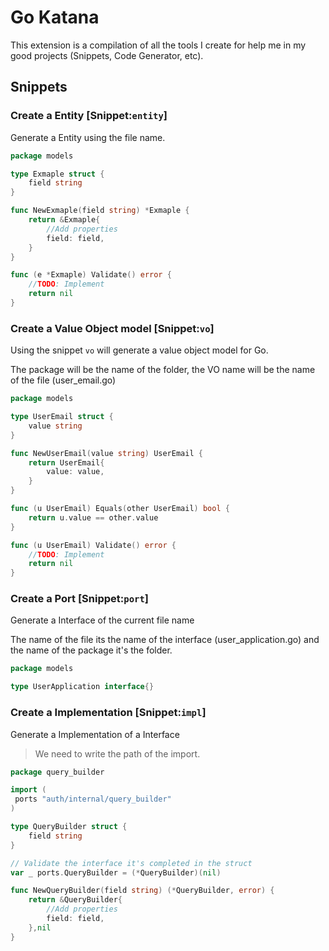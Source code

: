 # Go Katana

This extension is a compilation of all the tools I create for help me in my good projects (Snippets, Code Generator, etc).

## Snippets

### Create a Entity [Snippet:`entity`]

Generate a Entity using the file name.

```go
package models

type Exmaple struct {
	field string
}

func NewExmaple(field string) *Exmaple {
	return &Exmaple{
		//Add properties
		field: field,
	}
}

func (e *Exmaple) Validate() error {
	//TODO: Implement
	return nil
}
```


### Create a Value Object model [Snippet:`vo`]

Using the snippet `vo` will generate a value object model for Go.

The package will be the name of the folder, the VO name will be the name of the file (user_email.go)

```go
package models

type UserEmail struct {
	value string
}

func NewUserEmail(value string) UserEmail {
	return UserEmail{
		value: value,
	}
}

func (u UserEmail) Equals(other UserEmail) bool {
	return u.value == other.value
}

func (u UserEmail) Validate() error {
	//TODO: Implement
	return nil
}
```

### Create a Port [Snippet:`port`]

Generate a Interface of the current file name

The name of the file its the name of the interface (user_application.go) and the name of the package it's the folder.

```go
package models

type UserApplication interface{}
```

### Create a Implementation [Snippet:`impl`]

Generate a Implementation of a Interface

> We need to write the path of the import.

```go
package query_builder

import (
 ports "auth/internal/query_builder"
)

type QueryBuilder struct {
	field string
}

// Validate the interface it's completed in the struct
var _ ports.QueryBuilder = (*QueryBuilder)(nil)

func NewQueryBuilder(field string) (*QueryBuilder, error) {
	return &QueryBuilder{
		//Add properties
		field: field,
	},nil
}
```


